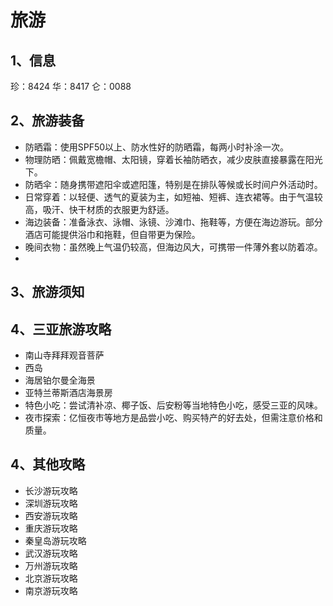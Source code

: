 # 旅游

## 1、信息
珍：8424
华：8417
仑：0088

## 2、旅游装备
- 防晒霜：使用SPF50以上、防水性好的防晒霜，每两小时补涂一次。
- 物理防晒：佩戴宽檐帽、太阳镜，穿着长袖防晒衣，减少皮肤直接暴露在阳光下。
- 防晒伞：随身携带遮阳伞或遮阳篷，特别是在排队等候或长时间户外活动时。
- 日常穿着：以轻便、透气的夏装为主，如短袖、短裤、连衣裙等。由于气温较高，吸汗、快干材质的衣服更为舒适。
- 海边装备：准备泳衣、泳帽、泳镜、沙滩巾、拖鞋等，方便在海边游玩。部分酒店可能提供浴巾和拖鞋，但自带更为保险。
- 晚间衣物：虽然晚上气温仍较高，但海边风大，可携带一件薄外套以防着凉。
- 


## 3、旅游须知

## 4、三亚旅游攻略
- 南山寺拜拜观音菩萨
- 西岛
- 海居铂尔曼全海景
- 亚特兰蒂斯酒店海景房
- 特色小吃：尝试清补凉、椰子饭、后安粉等当地特色小吃，感受三亚的风味。
- 夜市探索：亿恒夜市等地方是品尝小吃、购买特产的好去处，但需注意价格和质量。

## 4、其他攻略
- 长沙游玩攻略
- 深圳游玩攻略
- 西安游玩攻略
- 重庆游玩攻略
- 秦皇岛游玩攻略
- 武汉游玩攻略
- 万州游玩攻略
- 北京游玩攻略
- 南京游玩攻略
